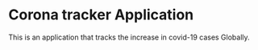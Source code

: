 # Corona tracker Application

This is an application that tracks the increase in covid-19 cases Globally.


